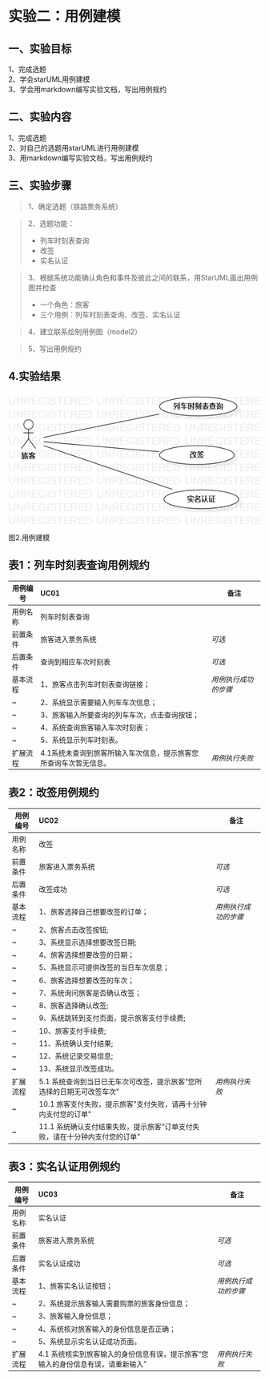 # 实验二：用例建模

## 一、实验目标
1、完成选题 \
2、学会starUML用例建模 \
3、学会用markdown编写实验文档，写出用例规约

## 二、实验内容
1、完成选题 \
2、对自己的选题用starUML进行用例建模 \
3、用markdown编写实验文档，写出用例规约

## 三、实验步骤
> 1、确定选题（铁路票务系统） 

> 2、选题功能：
> + 列车时刻表查询
> + 改签
> + 实名认证

> 3、根据系统功能确认角色和事件及彼此之间的联系，用StarUML画出用例图并检查
> + 一个角色：旅客
> + 三个用例：列车时刻表查询、改签、实名认证

> 4、建立联系绘制用例图（model2）

> 5、写出用例规约

## 4.实验结果

![用例图](./model2.jpg)  
图2.用例建模

## 表1：列车时刻表查询用例规约

用例编号  | UC01 | 备注  
-|:-|-  
用例名称  | 列车时刻表查询 |  
前置条件  | 旅客进入票务系统 | *可选* |  
后置条件  |  查询到相应车次时刻表  | *可选* |  
基本流程  | 1、旅客点击列车时刻表查询链接； | *用例执行成功的步骤* |  
~| 2、系统显示需要输入列车车次信息； |  
~| 3、旅客输入所要查询的列车车次，点击查询按钮； |  
~| 4、系统查询旅客输入车次时刻表； |  
~| 5、系统显示列车时刻表。 |  
扩展流程  | 4.1系统未查询到旅客所输入车次信息，提示旅客您所查询车次暂无信息。 | *用例执行失败* |    


## 表2：改签用例规约

用例编号  | UC02 | 备注  
-|:-|- 
用例名称  | 改签 |  
前置条件  | 旅客进入票务系统 | *可选*  
后置条件  | 改签成功 | *可选*  
基本流程  | 1、旅客选择自己想要改签的订单； | *用例执行成功的步骤*  
~| 2、旅客点击改签按钮;  
~| 3、系统显示选择想要改签日期;  
~| 4、旅客选择想要改签的日期；  
~| 5、系统显示可提供改签的当日车次信息；  
~| 6、旅客选择想要改签的车次；  
~| 7、系统询问旅客是否确认改签；  
~| 8、旅客选择确认改签;  
~| 9、系统跳转到支付页面，提示旅客支付手续费;  
~| 10、旅客支付手续费;  
~| 11、系统确认支付结果;  
~| 12、系统记录交易信息;  
~| 13、系统显示改签成功。    
扩展流程  | 5.1 系统查询到当日已无车次可改签，提示旅客“您所选择的日期无可改签车次" | *用例执行失败*  
~| 10.1 旅客支付失败，提示旅客"支付失败，请再十分钟内支付您的订单"    
~| 11.1 系统确认支付结果失败，提示旅客“订单支付失败，请在十分钟内支付您的订单”


## 表3：实名认证用例规约

用例编号  | UC03 | 备注  
-|:-|-  
用例名称  | 实名认证 |  
前置条件  | 旅客进入票务系统 | *可选*  
后置条件  | 实名认证成功 | *可选*  
基本流程  | 1、旅客实名认证按钮； |*用例执行成功的步骤*  
~| 2、系统提示旅客输入需要购票的旅客身份信息；  
~| 3、旅客输入身份信息；  
~| 4、系统核对旅客输入的身份信息是否正确；  
~| 5、系统显示实名认证成功页面。  
扩展流程  | 4.1 系统核实到旅客输入的身份信息有误，提示旅客“您输入的身份信息有误，请重新输入” | *用例执行失败*  

